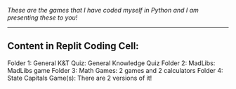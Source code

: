 *These are the games that I have coded myself in Python and I am presenting these to you!*

--------------------------------------
Content in Replit Coding Cell:
--------------------------------------
Folder 1: General K&T Quiz: General Knowledge Quiz
Folder 2: MadLibs: MadLibs game
Folder 3: Math Games: 2 games and 2 calculators
Folder 4: State Capitals Game(s): There are 2 versions of it!